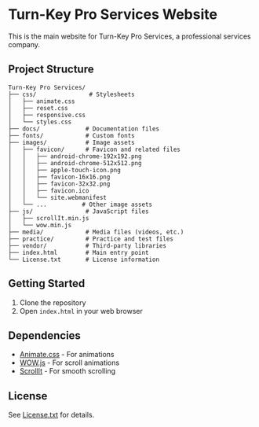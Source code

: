 # Turn-Key Pro Services Website

This is the main website for Turn-Key Pro Services, a professional services company.

## Project Structure

```
Turn-Key Pro Services/
├── css/               # Stylesheets
│   ├── animate.css
│   ├── reset.css
│   ├── responsive.css
│   └── styles.css
├── docs/             # Documentation files
├── fonts/            # Custom fonts
├── images/           # Image assets
│   ├── favicon/      # Favicon and related files
│   │   ├── android-chrome-192x192.png
│   │   ├── android-chrome-512x512.png
│   │   ├── apple-touch-icon.png
│   │   ├── favicon-16x16.png
│   │   ├── favicon-32x32.png
│   │   ├── favicon.ico
│   │   └── site.webmanifest
│   └── ...          # Other image assets
├── js/               # JavaScript files
│   ├── scrollIt.min.js
│   └── wow.min.js
├── media/            # Media files (videos, etc.)
├── practice/         # Practice and test files
├── vendor/           # Third-party libraries
├── index.html        # Main entry point
└── License.txt       # License information
```

## Getting Started

1. Clone the repository
2. Open `index.html` in your web browser

## Dependencies

- [Animate.css](https://animate.style/) - For animations
- [WOW.js](https://wowjs.uk/) - For scroll animations
- [ScrollIt](https://github.com/cmpolis/scrollIt) - For smooth scrolling

## License

See [License.txt](License.txt) for details. 